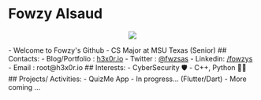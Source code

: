 # Fowzy Alsaud
<p align="center">
<img src="https://c.tenor.com/uZv4t9KXvCMAAAAC/rainbow-cat-rainbow.gif"></p>
-   Welcome to Fowzy's Github
-   CS Major at MSU Texas (Senior)
## Contacts:
-   Blog/Portfolio  : <a href="https://h3x0r.io">h3x0r.io</a>
-   Twitter :    <a href="https://twitter.com/fwzsas">@fwzsas</a>
-   Linkedin:   <a href="https://www.linkedin.com/in/fowzys/">/fowzys</a>
-   Email   :   root@h3x0r.io
## Interests:
-   CyberSecurity 🛡️
-   C++, Python 👨‍💻
## Projects/ Activities:
-   QuizMe App - In progress... (Flutter/Dart)
-   More coming ... 
